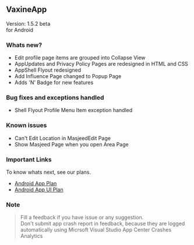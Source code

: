 ## VaxineApp
Version: 1.5.2 beta  
for Android

### Whats new?
- Edit profile page items are grouped into Collapse View
- AppUpdates and Privacy Policy Pages are redesigned in HTML and CSS
- AppShell Flyout redesigned
- Add Influence Page changed to Popup Page
- Adds 'N' Badge for new features


### Bug fixes and exceptions handled
- Shell Flyout Profile Menu Item exception handled

### Known issues
- Can't Edit Location in MasjeedEdit Page
- Show Masjeed Page when you open Area Page

### Important Links
To know whats next, see our plans.  
- [Android App Plan](https://github.com/VDTS/CodeX.VaxineSolution/projects/1)  
- [Android App UI Plan](https://github.com/VDTS/CodeX.VaxineSolution/projects/2)  


### Note
> Fill a feedback if you have issue or any suggestion.  
> Don't submit app crash report in feedback, because they are logged automatically using Micrsoft Visual Studio App Center Crashes Analytics

